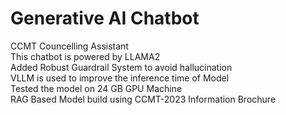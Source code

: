 # Generative AI Chatbot
CCMT Councelling Assistant <br> 
This chatbot is powered by LLAMA2 <br> 
Added Robust Guardrail System to avoid hallucination <br> 
VLLM is used to improve the inference time of Model <br> 
Tested the model on 24 GB GPU Machine <br> 
RAG Based Model build using CCMT-2023 Information Brochure
